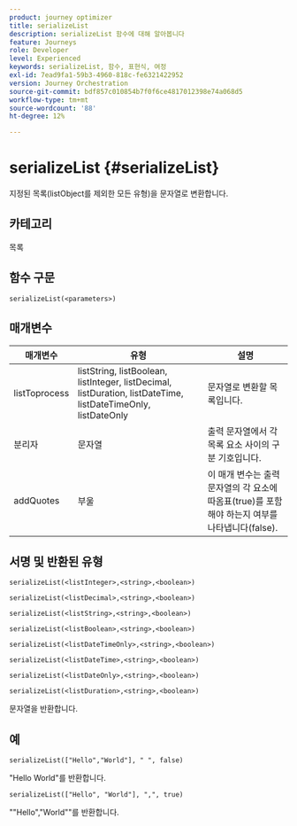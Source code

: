 ```yaml
---
product: journey optimizer
title: serializeList
description: serializeList 함수에 대해 알아봅니다
feature: Journeys
role: Developer
level: Experienced
keywords: serializeList, 함수, 표현식, 여정
exl-id: 7ead9fa1-59b3-4960-818c-fe6321422952
version: Journey Orchestration
source-git-commit: bdf857c010854b7f0f6ce4817012398e74a068d5
workflow-type: tm+mt
source-wordcount: '88'
ht-degree: 12%

---
```


# serializeList {#serializeList}

지정된 목록(listObject를 제외한 모든 유형)을 문자열로 변환합니다.

## 카테고리

목록

## 함수 구문

`serializeList(<parameters>)`

## 매개변수

| 매개변수 | 유형 | 설명 |
|-----------|------------------|------------------|
| listToprocess | listString, listBoolean, listInteger, listDecimal, listDuration, listDateTime, listDateTimeOnly, listDateOnly | 문자열로 변환할 목록입니다. |
| 분리자 | 문자열 | 출력 문자열에서 각 목록 요소 사이의 구분 기호입니다. |
| addQuotes | 부울 | 이 매개 변수는 출력 문자열의 각 요소에 따옴표(true)를 포함해야 하는지 여부를 나타냅니다(false). |

## 서명 및 반환된 유형

`serializeList(<listInteger>,<string>,<boolean>)`

`serializeList(<listDecimal>,<string>,<boolean>)`

`serializeList(<listString>,<string>,<boolean>)`

`serializeList(<listBoolean>,<string>,<boolean>)`

`serializeList(<listDateTimeOnly>,<string>,<boolean>)`

`serializeList(<listDateTime>,<string>,<boolean>)`

`serializeList(<listDateOnly>,<string>,<boolean>)`

`serializeList(<listDuration>,<string>,<boolean>)`

문자열을 반환합니다.

## 예

`serializeList(["Hello","World"], " ", false)`

&quot;Hello World&quot;를 반환합니다.

`serializeList(["Hello", "World"], ",", true)`

&quot;&quot;Hello&quot;,&quot;World&quot;&quot;를 반환합니다.
